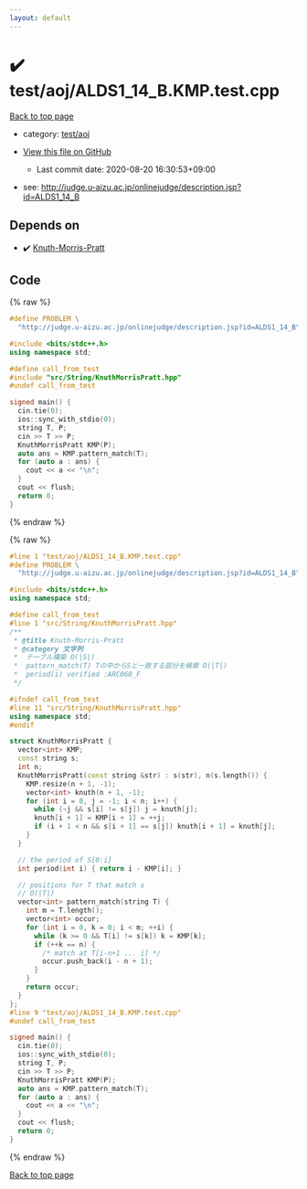```yaml
---
layout: default
---
```


<!-- mathjax config similar to math.stackexchange -->
<script type="text/javascript" async
  src="https://cdnjs.cloudflare.com/ajax/libs/mathjax/2.7.5/MathJax.js?config=TeX-MML-AM_CHTML">
</script>
<script type="text/x-mathjax-config">
  MathJax.Hub.Config({
    TeX: { equationNumbers: { autoNumber: "AMS" }},
    tex2jax: {
      inlineMath: [ ['$','$'] ],
      processEscapes: true
    },
    "HTML-CSS": { matchFontHeight: false },
    displayAlign: "left",
    displayIndent: "2em"
  });
</script>

<script type="text/javascript" src="https://cdnjs.cloudflare.com/ajax/libs/jquery/3.4.1/jquery.min.js"></script>
<script src="https://cdn.jsdelivr.net/npm/jquery-balloon-js@1.1.2/jquery.balloon.min.js" integrity="sha256-ZEYs9VrgAeNuPvs15E39OsyOJaIkXEEt10fzxJ20+2I=" crossorigin="anonymous"></script>
<script type="text/javascript" src="../../../assets/js/copy-button.js"></script>
<link rel="stylesheet" href="../../../assets/css/copy-button.css" />


# :heavy_check_mark: test/aoj/ALDS1_14_B.KMP.test.cpp

<a href="../../../index.html">Back to top page</a>

* category: <a href="../../../index.html#0d0c91c0cca30af9c1c9faef0cf04aa9">test/aoj</a>
* <a href="{{ site.github.repository_url }}/blob/master/test/aoj/ALDS1_14_B.KMP.test.cpp">View this file on GitHub</a>
    - Last commit date: 2020-08-20 16:30:53+09:00


* see: <a href="http://judge.u-aizu.ac.jp/onlinejudge/description.jsp?id=ALDS1_14_B">http://judge.u-aizu.ac.jp/onlinejudge/description.jsp?id=ALDS1_14_B</a>


## Depends on

* :heavy_check_mark: <a href="../../../library/src/String/KnuthMorrisPratt.hpp.html">Knuth-Morris-Pratt</a>


## Code

<a id="unbundled"></a>
{% raw %}
```cpp
#define PROBLEM \
  "http://judge.u-aizu.ac.jp/onlinejudge/description.jsp?id=ALDS1_14_B"

#include <bits/stdc++.h>
using namespace std;

#define call_from_test
#include "src/String/KnuthMorrisPratt.hpp"
#undef call_from_test

signed main() {
  cin.tie(0);
  ios::sync_with_stdio(0);
  string T, P;
  cin >> T >> P;
  KnuthMorrisPratt KMP(P);
  auto ans = KMP.pattern_match(T);
  for (auto a : ans) {
    cout << a << "\n";
  }
  cout << flush;
  return 0;
}
```
{% endraw %}

<a id="bundled"></a>
{% raw %}
```cpp
#line 1 "test/aoj/ALDS1_14_B.KMP.test.cpp"
#define PROBLEM \
  "http://judge.u-aizu.ac.jp/onlinejudge/description.jsp?id=ALDS1_14_B"

#include <bits/stdc++.h>
using namespace std;

#define call_from_test
#line 1 "src/String/KnuthMorrisPratt.hpp"
/**
 * @title Knuth-Morris-Pratt
 * @category 文字列
 *  テーブル構築 O(|S|)
 *  pattern_match(T) Tの中からSと一致する部分を検索 O(|T|)
 *  period(i) verified :ARC060_F
 */

#ifndef call_from_test
#line 11 "src/String/KnuthMorrisPratt.hpp"
using namespace std;
#endif

struct KnuthMorrisPratt {
  vector<int> KMP;
  const string s;
  int n;
  KnuthMorrisPratt(const string &str) : s(str), n(s.length()) {
    KMP.resize(n + 1, -1);
    vector<int> knuth(n + 1, -1);
    for (int i = 0, j = -1; i < n; i++) {
      while (~j && s[i] != s[j]) j = knuth[j];
      knuth[i + 1] = KMP[i + 1] = ++j;
      if (i + 1 < n && s[i + 1] == s[j]) knuth[i + 1] = knuth[j];
    }
  }

  // the period of S[0:i]
  int period(int i) { return i - KMP[i]; }

  // positions for T that match s
  // O(|T|)
  vector<int> pattern_match(string T) {
    int m = T.length();
    vector<int> occur;
    for (int i = 0, k = 0; i < m; ++i) {
      while (k >= 0 && T[i] != s[k]) k = KMP[k];
      if (++k == n) {
        /* match at T[i-n+1 ... i] */
        occur.push_back(i - n + 1);
      }
    }
    return occur;
  }
};
#line 9 "test/aoj/ALDS1_14_B.KMP.test.cpp"
#undef call_from_test

signed main() {
  cin.tie(0);
  ios::sync_with_stdio(0);
  string T, P;
  cin >> T >> P;
  KnuthMorrisPratt KMP(P);
  auto ans = KMP.pattern_match(T);
  for (auto a : ans) {
    cout << a << "\n";
  }
  cout << flush;
  return 0;
}

```
{% endraw %}

<a href="../../../index.html">Back to top page</a>

